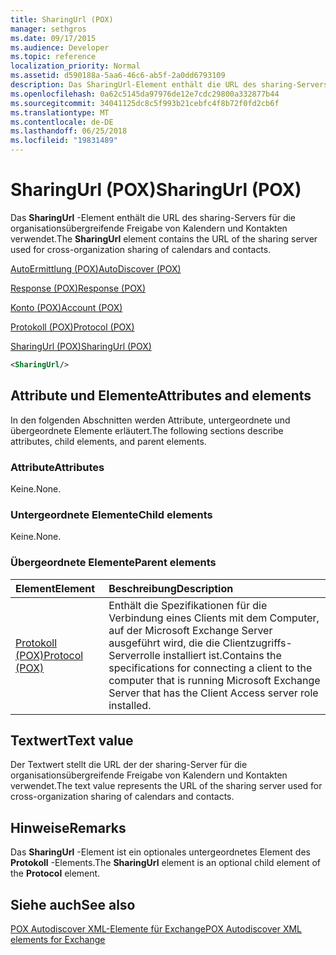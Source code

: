 ```yaml
---
title: SharingUrl (POX)
manager: sethgros
ms.date: 09/17/2015
ms.audience: Developer
ms.topic: reference
localization_priority: Normal
ms.assetid: d590188a-5aa6-46c6-ab5f-2a0dd6793109
description: Das SharingUrl-Element enthält die URL des sharing-Servers für die organisationsübergreifende Freigabe von Kalendern und Kontakten verwendet.
ms.openlocfilehash: 0a62c5145da97976de12e7cdc29800a332877b44
ms.sourcegitcommit: 34041125dc8c5f993b21cebfc4f8b72f0fd2cb6f
ms.translationtype: MT
ms.contentlocale: de-DE
ms.lasthandoff: 06/25/2018
ms.locfileid: "19831489"
---
```

# <a name="sharingurl-pox"></a><span data-ttu-id="13ba7-103">SharingUrl (POX)</span><span class="sxs-lookup"><span data-stu-id="13ba7-103">SharingUrl (POX)</span></span>

<span data-ttu-id="13ba7-104">Das **SharingUrl** -Element enthält die URL des sharing-Servers für die organisationsübergreifende Freigabe von Kalendern und Kontakten verwendet.</span><span class="sxs-lookup"><span data-stu-id="13ba7-104">The **SharingUrl** element contains the URL of the sharing server used for cross-organization sharing of calendars and contacts.</span></span> 
  
[<span data-ttu-id="13ba7-105">AutoErmittlung (POX)</span><span class="sxs-lookup"><span data-stu-id="13ba7-105">AutoDiscover (POX)</span></span>](autodiscover-pox.md)
  
[<span data-ttu-id="13ba7-106">Response (POX)</span><span class="sxs-lookup"><span data-stu-id="13ba7-106">Response (POX)</span></span>](response-pox.md)
  
[<span data-ttu-id="13ba7-107">Konto (POX)</span><span class="sxs-lookup"><span data-stu-id="13ba7-107">Account (POX)</span></span>](account-pox.md)
  
[<span data-ttu-id="13ba7-108">Protokoll (POX)</span><span class="sxs-lookup"><span data-stu-id="13ba7-108">Protocol (POX)</span></span>](protocol-pox.md)
  
[<span data-ttu-id="13ba7-109">SharingUrl (POX)</span><span class="sxs-lookup"><span data-stu-id="13ba7-109">SharingUrl (POX)</span></span>](sharingurl-pox.md)
  
```XML
<SharingUrl/>
```

## <a name="attributes-and-elements"></a><span data-ttu-id="13ba7-110">Attribute und Elemente</span><span class="sxs-lookup"><span data-stu-id="13ba7-110">Attributes and elements</span></span>

<span data-ttu-id="13ba7-111">In den folgenden Abschnitten werden Attribute, untergeordnete und übergeordnete Elemente erläutert.</span><span class="sxs-lookup"><span data-stu-id="13ba7-111">The following sections describe attributes, child elements, and parent elements.</span></span>
  
### <a name="attributes"></a><span data-ttu-id="13ba7-112">Attribute</span><span class="sxs-lookup"><span data-stu-id="13ba7-112">Attributes</span></span>

<span data-ttu-id="13ba7-113">Keine.</span><span class="sxs-lookup"><span data-stu-id="13ba7-113">None.</span></span>
  
### <a name="child-elements"></a><span data-ttu-id="13ba7-114">Untergeordnete Elemente</span><span class="sxs-lookup"><span data-stu-id="13ba7-114">Child elements</span></span>

<span data-ttu-id="13ba7-115">Keine.</span><span class="sxs-lookup"><span data-stu-id="13ba7-115">None.</span></span>
  
### <a name="parent-elements"></a><span data-ttu-id="13ba7-116">Übergeordnete Elemente</span><span class="sxs-lookup"><span data-stu-id="13ba7-116">Parent elements</span></span>

|<span data-ttu-id="13ba7-117">**Element**</span><span class="sxs-lookup"><span data-stu-id="13ba7-117">**Element**</span></span>|<span data-ttu-id="13ba7-118">**Beschreibung**</span><span class="sxs-lookup"><span data-stu-id="13ba7-118">**Description**</span></span>|
|:-----|:-----|
|[<span data-ttu-id="13ba7-119">Protokoll (POX)</span><span class="sxs-lookup"><span data-stu-id="13ba7-119">Protocol (POX)</span></span>](protocol-pox.md) <br/> |<span data-ttu-id="13ba7-120">Enthält die Spezifikationen für die Verbindung eines Clients mit dem Computer, auf der Microsoft Exchange Server ausgeführt wird, die die Clientzugriffs-Serverrolle installiert ist.</span><span class="sxs-lookup"><span data-stu-id="13ba7-120">Contains the specifications for connecting a client to the computer that is running Microsoft Exchange Server that has the Client Access server role installed.</span></span>  <br/> |
   
## <a name="text-value"></a><span data-ttu-id="13ba7-121">Textwert</span><span class="sxs-lookup"><span data-stu-id="13ba7-121">Text value</span></span>

<span data-ttu-id="13ba7-122">Der Textwert stellt die URL der der sharing-Server für die organisationsübergreifende Freigabe von Kalendern und Kontakten verwendet.</span><span class="sxs-lookup"><span data-stu-id="13ba7-122">The text value represents the URL of the sharing server used for cross-organization sharing of calendars and contacts.</span></span>
  
## <a name="remarks"></a><span data-ttu-id="13ba7-123">Hinweise</span><span class="sxs-lookup"><span data-stu-id="13ba7-123">Remarks</span></span>

<span data-ttu-id="13ba7-124">Das **SharingUrl** -Element ist ein optionales untergeordnetes Element des **Protokoll** -Elements.</span><span class="sxs-lookup"><span data-stu-id="13ba7-124">The **SharingUrl** element is an optional child element of the **Protocol** element.</span></span> 
  
## <a name="see-also"></a><span data-ttu-id="13ba7-125">Siehe auch</span><span class="sxs-lookup"><span data-stu-id="13ba7-125">See also</span></span>



[<span data-ttu-id="13ba7-126">POX Autodiscover XML-Elemente für Exchange</span><span class="sxs-lookup"><span data-stu-id="13ba7-126">POX Autodiscover XML elements for Exchange</span></span>](pox-autodiscover-xml-elements-for-exchange.md)

